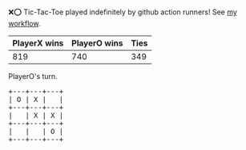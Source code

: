 :x::o: Tic-Tac-Toe played indefinitely by github action runners! See [my workflow](.github/workflows/play.yaml).

|PlayerX wins|PlayerO wins|Ties|
|-|-|-|
|819|740|349|

PlayerO's turn.

<pre>
+---+---+---+
| O | X |   |
+---+---+---+
|   | X | X |
+---+---+---+
|   |   | O |
+---+---+---+
</pre>